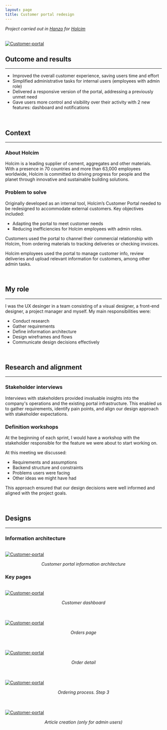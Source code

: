 ```yaml
---
layout: page
title: Customer portal redesign
---
```



*Project carried out in [Hanzo](https://hanzo.es/) for [Holcim](https://www.holcim.com/)*<br>

<br>
<a href="{{ https://danielszt.github.io/ }}/assets/hcp1.png" target="_blank"><img src="{{ https://danielszt.github.io/ }}/assets/hcp1.png" alt="Customer-portal" class="inline"/></a>

<br>

## Outcome and results
---
- Improved the overall customer experience, saving users time and effort
- Simplified administrative tasks for internal users (employees with admin role)
- Delivered a responsive version of the portal, addressing a previously unmet need
- Gave users more control and visibility over their activity with 2 new features: dashboard and notifications

<br>

## Context
---
### About Holcim

Holcim is a leading supplier of cement, aggregates and other materials. With a presence in 70 countries and more than 63,000 employees worldwide, Holcim is committed to driving progress for people and the planet through innovative and sustainable building solutions.

### Problem to solve

Originally developed as an internal tool, Holcim’s Customer Portal needed to be redesigned to accommodate external customers. 
Key objectives included:
- Adapting the portal to meet customer needs
- Reducing inefficiencies for Holcim employees with admin roles.

Customers used the portal to channel their commercial relationship with Holcim, from ordering materials to tracking deliveries or checking invoices.

Holcim employees used the portal to manage customer info, review deliveries and upload relevant information for customers, among other admin tasks.

<br>

## My role
---
I was the UX desinger in a team consisting of a visual designer, a front-end designer, a project manager and myself. My main responsibilities were:
- Conduct research
- Gather requirements
- Define information architecture
- Design wireframes and flows
- Communicate design decisions effectively

<br>

## Research and alignment
---
### Stakeholder interviews

Interviews with stakeholders provided invaluable insights into the company's operations and the existing portal infrastructure. This enabled us to gather requirements, identify pain points, and align our design approach with stakeholder expectations.

### Definition workshops

At the beginning of each sprint, I would have a workshop with the stakeholder responsible for the feature we were about to start working on.

At this meeting we discussed:
- Requirements and assumptions
- Backend structure and constraints
- Problems users were facing
- Other ideas we might have had

This approach ensured that our design decisions were well informed and aligned with the project goals.

<br>

## Designs
---
### Information architecture

<br>
<a href="{{ https://danielszt.github.io/ }}/assets/hcp7.png" target="_blank"><img src="{{ https://danielszt.github.io/ }}/assets/hcp7.png" alt="Customer-portal" class="inline"/></a>
<p><em><center>Customer portal information architecture</center></em></p>

### Key pages

<br>
<a href="{{ https://danielszt.github.io/ }}/assets/hcp2.png" target="_blank"><img src="{{ https://danielszt.github.io/ }}/assets/hcp2.png" alt="Customer-portal" class="inline"/></a>
<p><em><center>Customer dashboard</center></em></p>

<br>
<br>
<a href="{{ https://danielszt.github.io/ }}/assets/hcp3.png" target="_blank"><img src="{{ https://danielszt.github.io/ }}/assets/hcp3.png" alt="Customer-portal" class="inline"/></a>
<p><em><center>Orders page</center></em></p>

<br>
<br>
<a href="{{ https://danielszt.github.io/ }}/assets/hcp4.png" target="_blank"><img src="{{ https://danielszt.github.io/ }}/assets/hcp4.png" alt="Customer-portal" class="inline"/></a>
<p><em><center>Order detail</center></em></p>

<br>
<br>
<a href="{{ https://danielszt.github.io/ }}/assets/hcp5.png" target="_blank"><img src="{{ https://danielszt.github.io/ }}/assets/hcp5.png" alt="Customer-portal" class="inline"/></a>
<p><em><center>Ordering process. Step 3</center></em></p>

<br>
<br>
<a href="{{ https://danielszt.github.io/ }}/assets/hcp6.png" target="_blank"><img src="{{ https://danielszt.github.io/ }}/assets/hcp6.png" alt="Customer-portal" class="inline"/></a>
<p><em><center>Article creation (only for admin users)</center></em></p>




